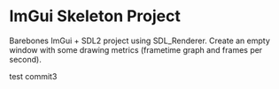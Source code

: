 # ImGui Skeleton Project

Barebones ImGui + SDL2 project using SDL_Renderer. Create an empty window with some drawing metrics (frametime graph and frames per second).

test commit3